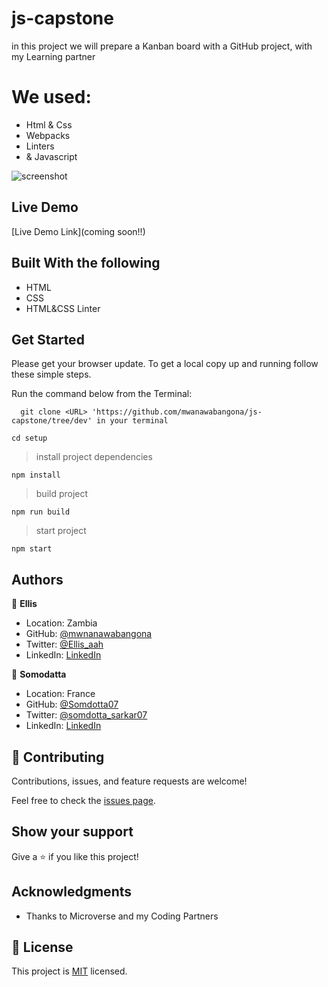 
# js-capstone

in this project we will prepare a Kanban board with a GitHub project, with my Learning partner



# We used:
- Html & Css
- Webpacks
- Linters
- & Javascript




![screenshot](./img/)


 

## Live Demo

[Live Demo Link](coming soon!!)
 
## Built With the following

- HTML
- CSS
- HTML&CSS Linter

## Get Started

Please get your browser update.
To get a local copy up and running follow these simple steps.

Run the command below from the Terminal:

      git clone <URL> 'https://github.com/mwanawabangona/js-capstone/tree/dev' in your terminal

	 
  ```cd setup```

> install project dependencies

  ```npm install```

> build project

  ```npm run build```

> start project

  ```npm start```




## Authors

👤 **Ellis**

- Location: Zambia
- GitHub: [@mwnanawabangona](https://github.com/mwanawabangona)
- Twitter: [@Ellis_aah](https://twitter.com/Ellis-aah)
- LinkedIn: [LinkedIn](https://www.linkedin.com/)


👤 **Somodatta**

- Location: France
- GitHub: [@Somdotta07](https://github.com/Somdotta07)
- Twitter: [@somdotta_sarkar07](https://twitter.com/somdotta_sarkar)
- LinkedIn: [LinkedIn](https://www.linkedin.com/)


## 🤝 Contributing

Contributions, issues, and feature requests are welcome!

Feel free to check the [issues page](https://github.com/mwanawabangona/js-capstone/issues).

## Show your support

Give a ⭐️ if you like this project!

## Acknowledgments

- Thanks to Microverse and my Coding Partners

## 📝 License

This project is [MIT](./MIT.md) licensed.



